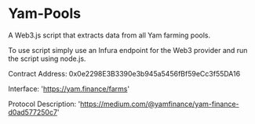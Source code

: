 # Yam-Pools
A Web3.js script that extracts data from all Yam farming pools.

To use script simply use an Infura endpoint for the Web3 provider and run the script using node.js.


Contract Address: 0x0e2298E3B3390e3b945a5456fBf59eCc3f55DA16

Interface: 'https://yam.finance/farms'

Protocol Description: 'https://medium.com/@yamfinance/yam-finance-d0ad577250c7'
